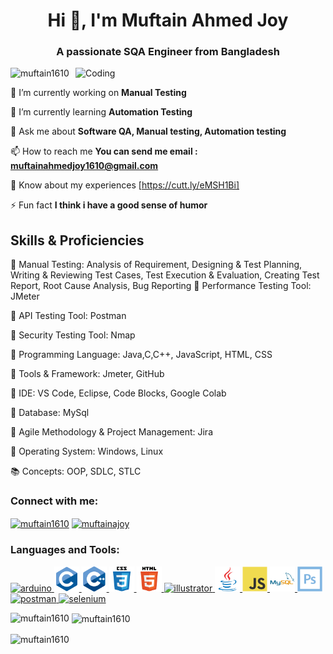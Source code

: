 
<h1 align="center">Hi 👋, I'm Muftain Ahmed Joy</h1>
<h3 align="center">A passionate SQA Engineer from Bangladesh</h3>


<img align="right" alt="Coding" width="400" src="https://camo.githubusercontent.com/8bf6f6d78abc81fcf9c49f10649423e73ea44bc248e83aaae8759d401c829a84/68747470733a2f2f70687973696373677572756b756c2e66696c65732e776f726470726573732e636f6d2f323031392f30322f6368617261637465722d312e676966">


<p align="left"> <img src="https://komarev.com/ghpvc/?username=muftain1610&label=Profile%20views&color=0e75b6&style=flat" alt="muftain1610" /> </p>

🔭 I’m currently working on **Manual Testing**

🌱 I’m currently learning **Automation Testing**

💬 Ask me about **Software QA, Manual testing, Automation testing**

📫 How to reach me **You can send me email : muftainahmedjoy1610@gmail.com**

📄 Know about my experiences [https://cutt.ly/eMSH1Bi]

⚡ Fun fact **I think i have a good sense of humor**
<h2 align="left">Skills & Proficiencies</h2>
📘 Manual Testing: Analysis of Requirement, Designing & Test Planning, Writing & Reviewing Test Cases, Test Execution & Evaluation, Creating Test Report, Root Cause Analysis, Bug Reporting
📗 Performance Testing Tool: JMeter

📗 API Testing Tool: Postman

📕 Security Testing Tool: Nmap

📕 Programming Language: Java,C,C++, JavaScript, HTML, CSS

📗 Tools & Framework: Jmeter, GitHub

📔 IDE: VS Code, Eclipse, Code Blocks, Google Colab

📓 Database: MySql

📙 Agile Methodology & Project Management: Jira

📒 Operating System: Windows, Linux

📚 Concepts: OOP, SDLC, STLC

<h3 align="left">Connect with me:</h3>
<p align="left">
<a href="https://linkedin.com/in/muftain1610" target="blank"><img align="center" src="https://raw.githubusercontent.com/rahuldkjain/github-profile-readme-generator/master/src/images/icons/Social/linked-in-alt.svg" alt="muftain1610" height="30" width="40" /></a>
<a href="https://fb.com/muftainajoy" target="blank"><img align="center" src="https://raw.githubusercontent.com/rahuldkjain/github-profile-readme-generator/master/src/images/icons/Social/facebook.svg" alt="muftainajoy" height="30" width="40" /></a>
</p>

<h3 align="left">Languages and Tools:</h3>
<p align="left"> <a href="https://www.arduino.cc/" target="_blank" rel="noreferrer"> <img src="https://cdn.worldvectorlogo.com/logos/arduino-1.svg" alt="arduino" width="40" height="40"/> </a> <a href="https://www.cprogramming.com/" target="_blank" rel="noreferrer"> <img src="https://raw.githubusercontent.com/devicons/devicon/master/icons/c/c-original.svg" alt="c" width="40" height="40"/> </a> <a href="https://www.w3schools.com/cpp/" target="_blank" rel="noreferrer"> <img src="https://raw.githubusercontent.com/devicons/devicon/master/icons/cplusplus/cplusplus-original.svg" alt="cplusplus" width="40" height="40"/> </a> <a href="https://www.w3schools.com/css/" target="_blank" rel="noreferrer"> <img src="https://raw.githubusercontent.com/devicons/devicon/master/icons/css3/css3-original-wordmark.svg" alt="css3" width="40" height="40"/> </a> <a href="https://www.w3.org/html/" target="_blank" rel="noreferrer"> <img src="https://raw.githubusercontent.com/devicons/devicon/master/icons/html5/html5-original-wordmark.svg" alt="html5" width="40" height="40"/> </a> <a href="https://www.adobe.com/in/products/illustrator.html" target="_blank" rel="noreferrer"> <img src="https://www.vectorlogo.zone/logos/adobe_illustrator/adobe_illustrator-icon.svg" alt="illustrator" width="40" height="40"/> </a> <a href="https://www.java.com" target="_blank" rel="noreferrer"> <img src="https://raw.githubusercontent.com/devicons/devicon/master/icons/java/java-original.svg" alt="java" width="40" height="40"/> </a> <a href="https://developer.mozilla.org/en-US/docs/Web/JavaScript" target="_blank" rel="noreferrer"> <img src="https://raw.githubusercontent.com/devicons/devicon/master/icons/javascript/javascript-original.svg" alt="javascript" width="40" height="40"/> </a> <a href="https://www.mysql.com/" target="_blank" rel="noreferrer"> <img src="https://raw.githubusercontent.com/devicons/devicon/master/icons/mysql/mysql-original-wordmark.svg" alt="mysql" width="40" height="40"/> </a> <a href="https://www.photoshop.com/en" target="_blank" rel="noreferrer"> <img src="https://raw.githubusercontent.com/devicons/devicon/master/icons/photoshop/photoshop-line.svg" alt="photoshop" width="40" height="40"/> </a> <a href="https://postman.com" target="_blank" rel="noreferrer"> <img src="https://www.vectorlogo.zone/logos/getpostman/getpostman-icon.svg" alt="postman" width="40" height="40"/> </a> <a href="https://www.selenium.dev" target="_blank" rel="noreferrer"> <img src="https://raw.githubusercontent.com/detain/svg-logos/780f25886640cef088af994181646db2f6b1a3f8/svg/selenium-logo.svg" alt="selenium" width="40" height="40"/> </a> </p>

<p><img align="left" src="https://github-readme-stats.vercel.app/api/top-langs?username=muftain1610&show_icons=true&locale=en&layout=compact" alt="muftain1610" /></p>

<p>&nbsp;<img align="center" src="https://github-readme-stats.vercel.app/api?username=muftain1610&show_icons=true&locale=en" alt="muftain1610" /></p>

<p><img align="center" src="https://github-readme-streak-stats.herokuapp.com/?user=muftain1610&" alt="muftain1610" /></p>


